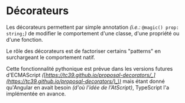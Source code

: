 # Décorateurs

Les décorateurs permettent par simple annotation _\(i.e.:_  `@magic() prop: string;`_\)_  de modifier le comportement d'une classe, d'une propriété ou d'une fonction.

Le rôle des décorateurs est de factoriser certains "patterns" en surchargeant le comportement natif.

Cette fonctionnalité pythonique est prévue dans les versions futures d'ECMAScript _\(_[_https://tc39.github.io/proposal-decorators/_](https://tc39.github.io/proposal-decorators/)_\)_ mais étant donné qu'Angular en avait besoin _\(d'où l'idée de l'AtScript\)_, TypeScript l'a implémentée en avance.



